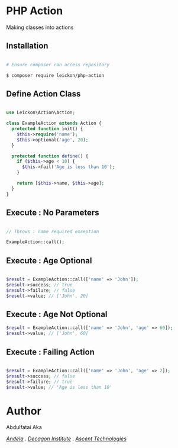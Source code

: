 # PHP Action

Making classes into actions

## Installation

```bash

# Ensure composer can access repository

$ composer require leickon/php-action

```

## Define Action Class

```php

use Leickon\Action\Action;

class ExampleAction extends Action {
  protected function init() {
    $this->require('name');
    $this->optional('age', 20);
  }

  protected function define() {
    if ($this->age < 10) {
      $this->fail('Age is less than 10');
    }

    return [$this->name, $this->age];
  }
}

```

## Execute : No Parameters

```php

// Throws : name required exception

ExampleAction::call();

```

## Execute : Age Optional

```php

$result = ExampleAction::call(['name' => 'John']);
$result->success; // true
$result->failure; // false
$result->value; // ['John', 20]

```

## Execute : Age Not Optional

```php
$result = ExampleAction::call(['name' => 'John', 'age' => 60]);
$result->value; // ['John', 60]

```

## Execute : Failing Action

```php

$result = ExampleAction::call(['name' => 'John', 'age' => 2]);
$result->success; // false
$result->failure; // true
$result->value; // 'Age is less than 10'

```

# Author

Abdulfatai Aka

*[Andela](https://andela.com/)* . *[Decagon Institute](https://decagonhq.com/)* . *[Ascent Technologies](https://www.ascentregtech.com/)*
